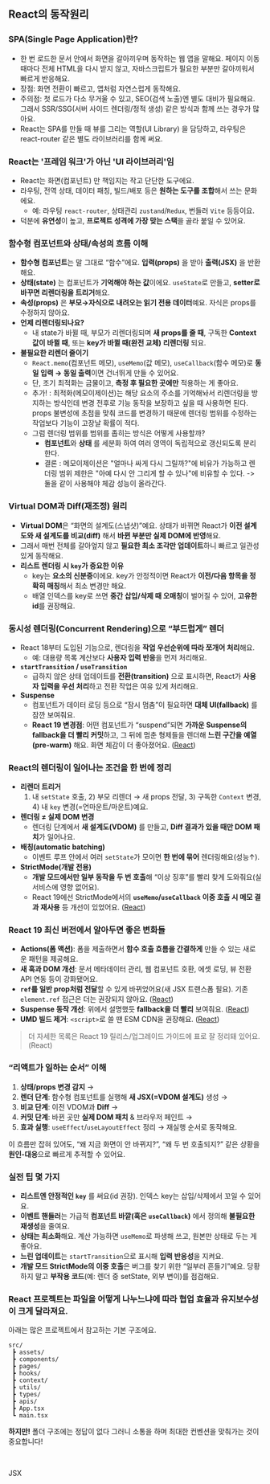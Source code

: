 ## React의 동작원리

### SPA(Single Page Application)란?
- 한 번 로드한 문서 안에서 화면을 갈아끼우며 동작하는 웹 앱을 말해요. 페이지 이동 때마다 전체 HTML을 다시 받지 않고, 자바스크립트가 필요한 부분만 갈아끼워서 빠르게 반응해요.
- 장점: 화면 전환이 빠르고, 앱처럼 자연스럽게 동작해요.
- 주의점: 첫 로드가 다소 무거울 수 있고, SEO(검색 노출)엔 별도 대비가 필요해요. 그래서 SSR/SSG(서버 사이드 렌더링/정적 생성) 같은 방식과 함께 쓰는 경우가 많아요.
- React는 SPA를 만들 때 뷰를 그리는 역할(UI Library) 을 담당하고, 라우팅은 react-router 같은 별도 라이브러리를 함께 써요.

### React는 '프레임 워크'가 아닌 'UI 라이브러리'임
- React는 화면(컴포넌트) 만 책임지는 작고 단단한 도구에요.
- 라우팅, 전역 상태, 데이터 패칭, 빌드/배포 등은 **원하는 도구를 조합**해서 쓰는 문화에요.
    - 예: 라우팅 `react-router`, 상태관리 `zustand`/`Redux`, 번들러 `Vite` 등등이요.
- 덕분에 **유연성**이 높고, **프로젝트 성격에 가장 맞는 스택**을 골라 붙일 수 있어요.

### **함수형 컴포넌트**와 **상태/속성의** 흐름 이해
- **함수형 컴포넌트**는 말 그대로 “함수”에요. **입력(props)** 을 받아 **출력(JSX)** 을 반환해요.
- **상태(state)** 는 컴포넌트가 **기억해야 하는 값**이에요. `useState`로 만들고, **setter로 바꾸면 리렌더링을 트리거**해요.
- **속성(props)** 은 **부모→자식으로 내려오는 읽기 전용 데이터**예요. 자식은 props를 수정하지 않아요.
- **언제 리렌더링되나요?**
    - 내 state가 바뀔 때, 부모가 리렌더링되며 **새 props를 줄 때**, 구독한 **Context 값이 바뀔 때**, 또는 **key가 바뀔 때(완전 교체)** **리렌더링** 되요.
- **불필요한 리렌더 줄이기**
    - `React.memo`(컴포넌트 메모), `useMemo`(값 메모), `useCallback`(함수 메모)로 **동일 입력 → 동일 출력**이면 건너뛰게 만들 수 있어요.
    - 단, 조기 최적화는 금물이고, **측정 후 필요한 곳에만** 적용하는 게 좋아요.
    - 추가! : 최적화(메모이제이션)는 해당 요소의 주소를 기억해놔서 리렌더링을 방지하는 방식인데 변경 전후로 기능 동작을 보장하고 싶을 때 사용하면 된다. props 불변성에 초점을 맞춰 코드를 변경하기 때문에 렌더링 범위를 수정하는 작업보다 기능이 고장날 확률이 적다.
    - 그럼 렌더링 범위를 범위를 좁히는 방식은 어떻게 사용할까? 
        - **컴포넌트**와 **상태** 를 세분화 하여 여러 영역이 독립적으로 갱신되도록 분리한다.
        - 결론 : 메모이제이션은 "얼마나 싸게 다시 그릴까?"에 비유가 가능하고 렌더링 범위 제한은 "아예 다시 안 그리게 할 수 있나"에 비유할 수 있다. -> 둘을 같이 사용해야 체감 성능이 올라간다.

### Virtual DOM과 Diff(재조정) 원리
- **Virtual DOM**은 “화면의 설계도(스냅샷)”예요. 상태가 바뀌면 React가 **이전 설계도와 새 설계도를 비교(diff)** 해서 **바뀐 부분만 실제 DOM에 반영**해요.
- 그래서 매번 전체를 갈아엎지 않고 **필요한 최소 조각만 업데이트**하니 빠르고 일관성 있게 동작해요.
- **리스트 렌더링 시 `key`가 중요한 이유**
    - key는 **요소의 신분증**이에요. key가 안정적이면 React가 **이전/다음 항목을 정확히 매칭**해서 최소 변경만 해요.
    - 배열 인덱스를 key로 쓰면 **중간 삽입/삭제 때 오매칭**이 벌어질 수 있어, **고유한 id**를 권장해요.

### 동시성 렌더링(Concurrent Rendering)으로 “부드럽게” 렌더
- React 18부터 도입된 기능으로, 렌더링을 **작업 우선순위에 따라 쪼개어 처리**해요.
    - 예: 대용량 목록 계산보다 **사용자 입력 반응**을 먼저 처리해요.
- **`startTransition` / `useTransition`**
    - 급하지 않은 상태 업데이트를 **전환(transition)** 으로 표시하면, React가 **사용자 입력을 우선 처리**하고 전환 작업은 여유 있게 처리해요.
- **Suspense**
    - 컴포넌트가 데이터 로딩 등으로 “잠시 멈춤”이 필요하면 **대체 UI(fallback)** 를 잠깐 보여줘요.
    - **React 19 변경점**: 어떤 컴포넌트가 “suspend”되면 **가까운 Suspense의 fallback을 더 빨리 커밋**하고, 그 뒤에 멈춘 형제들을 렌더해 **느린 구간을 예열(pre-warm)** 해요. 화면 체감이 더 좋아졌어요. ([React](https://react.dev/blog/2024/04/25/react-19-upgrade-guide))

### React의 렌더링이 일어나는 조건을 한 번에 정리
- **리렌더 트리거**
    1. 내 `setState` 호출, 2) 부모 리렌더 → 새 props 전달, 3) 구독한 `Context` 변경, 4) 내 `key` 변경(=언마운트/마운트)예요.
- **렌더링 ≠ 실제 DOM 변경**
    - 렌더링 단계에서 **새 설계도(VDOM)** 를 만들고, **Diff 결과가 있을 때만 DOM 패치**가 일어나요.
- **배칭(automatic batching)**
    - 이벤트 루프 안에서 여러 `setState`가 모이면 **한 번에 묶어** 렌더링해요(성능↑).
- **StrictMode(개발 전용)**
    - **개발 모드에서만 일부 동작을 두 번 호출**해 “이상 징후”를 빨리 찾게 도와줘요(실서비스에 영향 없어요).
    - React 19에선 StrictMode에서의 **`useMemo`/`useCallback` 이중 호출 시 메모 결과 재사용** 등 개선이 있었어요. ([React](https://react.dev/blog/2024/04/25/react-19-upgrade-guide))

### React 19 최신 버전에서 알아두면 좋은 변화들
- **Actions(폼 액션)**: 폼을 제출하면서 **함수 호출 흐름을 간결하게** 만들 수 있는 새로운 패턴을 제공해요.
- **새 훅과 DOM 개선**: 문서 메타데이터 관리, 웹 컴포넌트 호환, 에셋 로딩, 뷰 전환 API 연동 등이 강화됐어요.
- **`ref`를 일반 prop처럼 전달**할 수 있게 바뀌었어요(새 JSX 트랜스폼 필요). 기존 `element.ref` 접근은 더는 권장되지 않아요. ([React](https://react.dev/blog/2024/12/05/react-19))
- **Suspense 동작 개선**: 위에서 설명했듯 **fallback을 더 빨리** 보여줘요. ([React](https://react.dev/blog/2024/04/25/react-19-upgrade-guide))
- **UMD 빌드 제거**: `<script>`로 쓸 땐 ESM CDN을 권장해요. ([React](https://react.dev/blog/2024/04/25/react-19-upgrade-guide))

> 더 자세한 목록은 React 19 릴리스/업그레이드 가이드에 표로 잘 정리돼 있어요. (React)

### “리액트가 일하는 순서” 이해
1. **상태/props 변경 감지** →
2. **렌더 단계**: 함수형 컴포넌트를 실행해 **새 JSX(=VDOM 설계도)** 생성 →
3. **비교 단계**: 이전 VDOM과 **Diff** →
4. **커밋 단계**: 바뀐 곳만 **실제 DOM 패치** & 브라우저 페인트 →
5. **효과 실행**: `useEffect`/`useLayoutEffect` 정리 → 재실행 순서로 동작해요.

이 흐름만 잡혀 있어도, “왜 지금 화면이 안 바뀌지?”, “왜 두 번 호출되지?” 같은 상황을 **원인-대응**으로 빠르게 추적할 수 있어요.

### 실전 팁 몇 가지
- **리스트엔 안정적인 `key`** 를 써요(id 권장). 인덱스 key는 삽입/삭제에서 꼬일 수 있어요.
- **이벤트 핸들러**는 가급적 **컴포넌트 바깥(혹은 `useCallback`)** 에서 정의해 **불필요한 재생성**을 줄여요.
- **상태는 최소화**해요. 계산 가능하면 `useMemo`로 파생해 쓰고, 원본만 상태로 두는 게 좋아요.
- **느린 업데이트**는 `startTransition`으로 표시해 **입력 반응성**을 지켜요.
- **개발 모드 StrictMode의 이중 호출**은 버그를 찾기 위한 “일부러 흔들기”예요. 당황하지 말고 **부작용 코드**(예: 렌더 중 setState, 외부 변이)를 점검해요.

### React 프로젝트는 **파일을 어떻게 나누느냐**에 따라 협업 효율과 유지보수성이 크게 달라져요.
아래는 많은 프로젝트에서 참고하는 기본 구조에요.

```
src/
 ┣ assets/
 ┣ components/
 ┣ pages/
 ┣ hooks/
 ┣ context/
 ┣ utils/
 ┣ types/
 ┣ apis/
 ┣ App.tsx
 ┗ main.tsx
```
**하지만!** 폴더 구조에는 정답이 없다 그러니 소통을 하며 최대한 컨벤션을 맞춰가는 것이 중요합니다!

<br/>

JSX